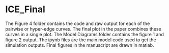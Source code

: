 # ICE_Final
The Figure 4 folder contains the code and raw output for each of the pairwise or hyper-edge curves. 
The final plot in the paper combines these curves in a single plot.
The Model Diagrams folder contains the figure 1 and figure 2 output. 
The ipynb files are the main model code used to get the simulation outputs. 
Final figures in the manuscript are drawn in matlab. 
